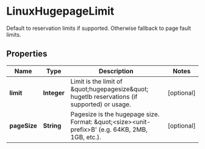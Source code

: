 

# LinuxHugepageLimit

Default to reservation limits if supported. Otherwise fallback to page fault limits.

## Properties

| Name | Type | Description | Notes |
|------------ | ------------- | ------------- | -------------|
|**limit** | **Integer** | Limit is the limit of \&quot;hugepagesize\&quot; hugetlb reservations (if supported) or usage. |  [optional] |
|**pageSize** | **String** | Pagesize is the hugepage size. Format: \&quot;&lt;size&gt;&lt;unit-prefix&gt;B&#39; (e.g. 64KB, 2MB, 1GB, etc.). |  [optional] |



